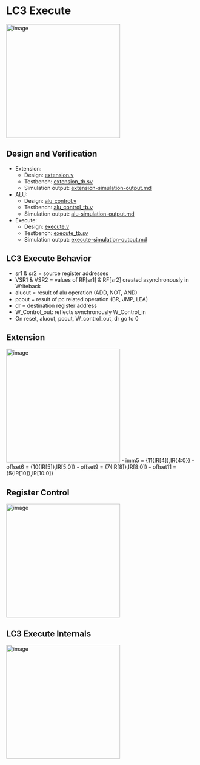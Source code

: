 # LC3 Execute

<img src="https://github.com/coolnikitav/coding-lessons/assets/30304422/1df20a5d-6430-46d2-bd57-5092fea76004" alt="image" width="300"/>

## Design and Verification
- Extension:
  - Design: [extension.v](extension.v)
  - Testbench: [extension_tb.sv](extension_tb.sv)
  - Simulation output: [extension-simulation-output.md](extension_simulation_output.md)
- ALU:
  - Design: [alu_control.v](alu_control.v)
  - Testbench: [alu_control_tb.v](alu_tb.sv)
  - Simulation output: [alu-simulation-output.md](alu_simulation_output.md)
- Execute:
  - Design: [execute.v](execute.v)
  - Testbench: [execute_tb.sv](execute_tb.sv)
  - Simulation output: [execute-simulation-output.md](execute_simulation_output.md)

## LC3 Execute Behavior
- sr1 & sr2 = source register addresses
- VSR1 & VSR2 = values of RF[sr1] & RF[sr2] created asynchronously in Writeback
- aluout = result of alu operation (ADD, NOT, AND)
- pcout = result of pc related operation (BR, JMP, LEA)
- dr = destination register address
- W_Control_out: reflects synchronously W_Control_in
- On reset, aluout, pcout, W_control_out, dr go to 0

## Extension
<img src="https://github.com/coolnikitav/coding-lessons/assets/30304422/c72661bc-4fd4-4c52-996f-6d941a1ebb16" alt="image" width="300"/>
- imm5 = {11{IR[4]},IR{4:0}}
- offset6 = {10{IR[5]},IR[5:0]}
- offset9 = {7{IR[8]},IR[8:0]}
- offset11 = {5{IR[10]},IR[10:0]}

## Register Control
<img src="https://github.com/coolnikitav/coding-lessons/assets/30304422/c29bb76d-553b-40bf-b330-b2329df5ea6f" alt="image" width="300"/>

## LC3 Execute Internals
<img src="https://github.com/coolnikitav/coding-lessons/assets/30304422/715c6de5-eb06-4f5f-9d1c-c8580e566d5a" alt="image" width="300"/>
